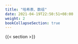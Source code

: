 ```yaml
---
title: "哈希表、数组"
date: 2021-04-19T22:50:51+08:00
weight: 2
bookCollapseSection: true
---
```


{{< section >}}

